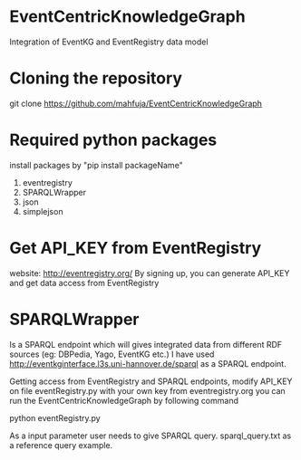 # EventCentricKnowledgeGraph
Integration of EventKG and EventRegistry data model

# Cloning the repository
git clone https://github.com/mahfuja/EventCentricKnowledgeGraph

# Required python packages 
install packages by "pip install packageName"
1. eventregistry
2. SPARQLWrapper
3. json
4. simplejson

# Get API_KEY from EventRegistry
website: http://eventregistry.org/
By signing up, you can generate API_KEY and get data access from EventRegistry

# SPARQLWrapper
Is a SPARQL endpoint which will gives integrated data from different RDF sources (eg: DBPedia, Yago, EventKG etc.)
I have used http://eventkginterface.l3s.uni-hannover.de/sparql as a SPARQL endpoint.

Getting access from EventRegistry and SPARQL endpoints,
modify API_KEY on file eventRegistry.py with your own key from eventregistry.org 
you can run the EventCentricKnowledgeGraph by following command

python eventRegistry.py

As a input parameter user needs to give SPARQL query.
sparql_query.txt as a reference query example.
